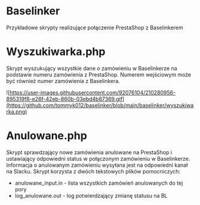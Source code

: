 # Baselinker

Przykładowe skrypty realizujące połączenie PrestaShop z Baselinkerem

# Wyszukiwarka.php

Skrypt wyszukujący wszystkie dane o zamówieniu w Baselinkerze na podstawie numeru zamówienia z PrestaShop. 
Numerem wejściowym może być również numer zamówienia z Baselinkera.

![https://user-images.githubusercontent.com/92076104/210280956-895319f8-e26f-42eb-860b-03ebd4b87369.gif](https://github.com/tommyk012/baselinker/blob/main/baselinker/wyszukiwarka.png)

# Anulowane.php

Skrypt sprawdzający nowe zamówienia anulowane na PrestaShop i ustawiający odpowiedni status w połączonym zamówieniu w Baselinkerze. Informacja o anulowanym zamówieniu wysyłana jest na odpowiedni kanał na Slacku. Skrypt korzysta z dwóch tekstowych plików pomocniczych:
 - anulowane_input.in - lista wszystkich zamówień anulowanych do tej pory
 - log_anulowane.out - log potwierdzający zmianę statusu na BL



